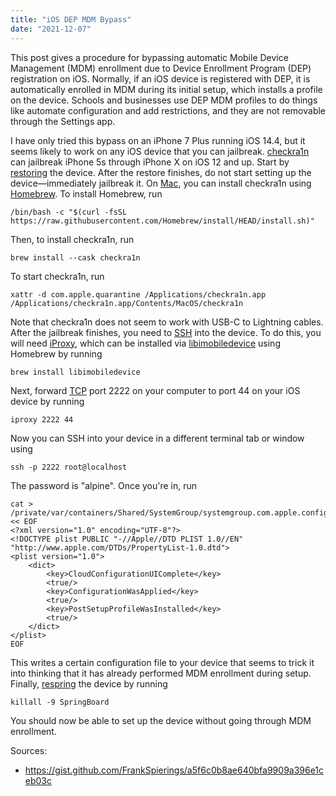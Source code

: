 ```yaml
---
title: "iOS DEP MDM Bypass"
date: "2021-12-07"
---
```


This post gives a procedure for bypassing automatic Mobile Device Management
(MDM) enrollment due to Device Enrollment Program (DEP) registration on iOS.
Normally, if an iOS device is registered with DEP, it is automatically enrolled
in MDM during its initial setup, which installs a profile on the device. Schools
and businesses use DEP MDM profiles to do things like automate configuration and
add restrictions, and they are not removable through the Settings
app<!-- end -->.

I have only tried this bypass on an iPhone 7 Plus running iOS 14.4, but it seems
likely to work on any iOS device that you can jailbreak. [checkra1n][1] can
jailbreak iPhone 5s through iPhone X on iOS 12 and up. Start by [restoring][2]
the device. After the restore finishes, do not start setting up the
device—immediately jailbreak it. On [Mac][3], you can install checkra1n using
[Homebrew][4]. To install Homebrew, run

```shell
/bin/bash -c "$(curl -fsSL https://raw.githubusercontent.com/Homebrew/install/HEAD/install.sh)"
```

Then, to install checkra1n, run

```shell
brew install --cask checkra1n
```

To start checkra1n, run

```shell
xattr -d com.apple.quarantine /Applications/checkra1n.app
/Applications/checkra1n.app/Contents/MacOS/checkra1n
```

Note that checkra1n does not seem to work with USB-C to Lightning cables. After
the jailbreak finishes, you need to [SSH][5] into the device. To do this, you
will need [iProxy][6], which can be installed via [libimobiledevice][7] using
Homebrew by running

```shell
brew install libimobiledevice
```

Next, forward [TCP][8] port 2222 on your computer to port 44 on your iOS device
by running

```shell
iproxy 2222 44
```

Now you can SSH into your device in a different terminal tab or window using

```shell
ssh -p 2222 root@localhost
```

The password is "alpine". Once you're in, run

```shell
cat > /private/var/containers/Shared/SystemGroup/systemgroup.com.apple.configurationprofiles/Library/ConfigurationProfiles/CloudConfigurationDetails.plist << EOF
<?xml version="1.0" encoding="UTF-8"?>
<!DOCTYPE plist PUBLIC "-//Apple//DTD PLIST 1.0//EN" "http://www.apple.com/DTDs/PropertyList-1.0.dtd">
<plist version="1.0">
	<dict>
		<key>CloudConfigurationUIComplete</key>
		<true/>
		<key>ConfigurationWasApplied</key>
		<true/>
		<key>PostSetupProfileWasInstalled</key>
		<true/>
	</dict>
</plist>
EOF
```

This writes a certain configuration file to your device that seems to trick it
into thinking that it has already performed MDM enrollment during setup.
Finally, [respring][9] the device by running

```shell
killall -9 SpringBoard
```

You should now be able to set up the device without going through MDM
enrollment.

Sources:

- https://gist.github.com/FrankSpierings/a5f6c0b8ae640bfa9909a396e1ceb03c

[1]: https://checkra.in
[2]: https://support.apple.com/en-us/HT201252
[3]: https://www.apple.com/mac/
[4]: https://brew.sh
[5]: https://en.wikipedia.org/wiki/SSH_(Secure_Shell)
[6]: https://github.com/tcurdt/iProxy
[7]: https://libimobiledevice.org
[8]: https://en.wikipedia.org/wiki/Transmission_Control_Protocol
[9]: https://www.theiphonewiki.com/wiki/Respring
